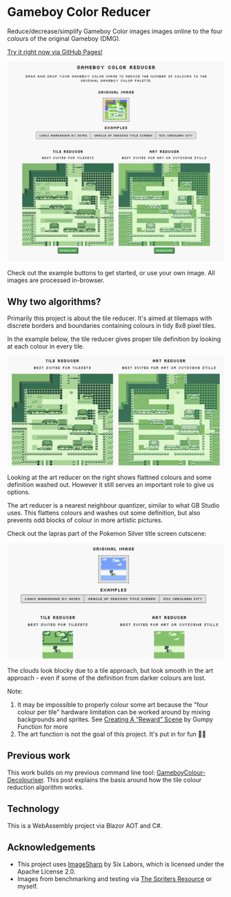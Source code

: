 # Gameboy Color Reducer
Reduce/decrease/simplify Gameboy Color images images online to the four colours of the original Gameboy (DMG).

[Try it right now via GitHub Pages!](https://nikouu.github.io/GameboyColorReducer/)

![preview image](etc/Preview.png)

Check out the example buttons to get started, or use your own image. All images are processed in-browser.

## Why two algorithms?

Primarily this project is about the tile reducer. It's aimed at tilemaps with discrete borders and boundaries containing colours in tidy 8x8 pixel tiles. 

In the example below, the tile reducer gives proper tile definition by looking at each colour in every tile.

![Cerulean city comparison](etc/TileExample.png)

Looking at the art reducer on the right shows flattned colours and some definition washed out. However it still serves an important role to give us options.

The art reducer is a nearest neighbour quantizer, similar to what GB Studio uses. This flattens colours and washes out some definition, but also prevents odd blocks of colour in more artistic pictures.

Check out the lapras part of the Pokemon Silver title screen cutscene:

![Lapras](etc/ArtExample.png)

The clouds look blocky due to a tile approach, but look smooth in the art approach - even if some of the definition from darker colours are lost.

Note: 
1. It may be impossible to properly colour some art because the "four colour per tile" hardware limitation can be worked around by mixing backgrounds and sprites. See [Creating A “Reward” Scene](https://gbstudiocentral.com/tips/putting-together-a-flashy-scene/) by 
Gumpy Function for more
2. The art function is not the goal of this project. It's put in for fun 🤷‍♀️

## Previous work

This work builds on my previous command line tool: [GameboyColour-Decolouriser](https://github.com/nikouu/GameboyColour-Decolouriser). This post explains the basis around how the tile colour reduction algorithm works.

## Technology

This is a WebAssembly project via Blazor AOT and C#.

## Acknowledgements

- This project uses [ImageSharp](https://github.com/SixLabors/ImageSharp) by Six Labors, which is licensed under the Apache License 2.0.
- Images from benchmarking and testing via [The Spriters Resource](https://www.spriters-resource.com/) or myself.
